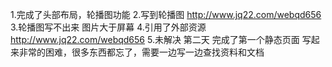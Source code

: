 1.完成了头部布局，轮播图功能
2.写到轮播图
  http://www.jq22.com/webqd656 
3.轮播图写不出来
  图片大于屏幕
4.引用了外部资源
http://www.jq22.com/webqd656
5.未解决
第二天
完成了第一个静态页面
写起来非常的困难，很多东西都忘了，需要一边写一边查找资料和文档